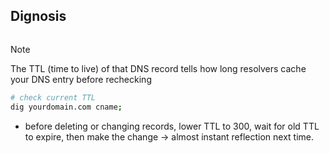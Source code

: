 ## Dignosis

```bash

```

> [!NOTE]
> The TTL (time to live) of that DNS record tells how long resolvers cache your DNS entry before rechecking

```bash
# check current TTL
dig yourdomain.com cname;
```
- before deleting or changing records, lower TTL to 300, wait for old TTL to expire, then make the change -> almost instant reflection next time.
